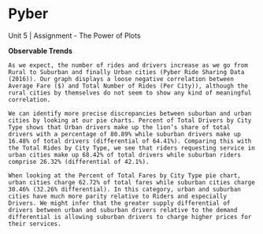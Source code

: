 # Pyber
Unit 5 | Assignment - The Power of Plots

**Observable Trends**

	As we expect, the number of rides and drivers increase as we go from Rural to Suburban and finally Urban cities (Pyber Ride Sharing Data (2016)). Our graph displays a loose negative correlation between Average Fare ($) and Total Number of Rides (Per City)), although the rural cities by themselves do not seem to show any kind of meaningful correlation. 
	
	We can identify more precise discrepancies between suburban and urban cities by looking at our pie charts. Percent of Total Drivers by City Type shows that Urban drivers make up the lion’s share of total drivers with a percentage of 80.89% while suburban drivers make up 16.48% of total drivers (differential of 64.41%). Comparing this with the Total Rides by City Type, we see that riders requesting service in urban cities make up 68.42% of total drivers while suburban riders comprise 26.32% (differential of 42.1%).
	
	When looking at the Percent of Total Fares by City Type pie chart, urban cities charge 62.72% of total fares while suburban cities charge 30.46% (32.26% differential). In this category, urban and suburban cities have much more parity relative to Riders and especially Drivers. We might infer that the greater supply differential of drivers between urban and suburban drivers relative to the demand differential is allowing suburban drivers to charge higher prices for their services. 
